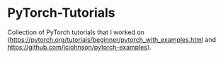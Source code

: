 # PyTorch-Tutorials
Collection of PyTorch tutorials that I worked on (https://pytorch.org/tutorials/beginner/pytorch_with_examples.html and https://github.com/jcjohnson/pytorch-examples). 
